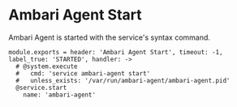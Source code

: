 
# Ambari Agent Start

Ambari Agent is started with the service's syntax command.

    module.exports = header: 'Ambari Agent Start', timeout: -1, label_true: 'STARTED', handler: ->
      # @system.execute
      #   cmd: 'service ambari-agent start'
      #   unless_exists: '/var/run/ambari-agent/ambari-agent.pid'
      @service.start
        name: 'ambari-agent'
